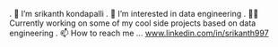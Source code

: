 . 👋  I’m srikanth kondapalli
. 👀 I’m interested in data engineering 
. 👨‍💻Currently working on some of my cool side projects based on data engineering
. 📫 How to reach me ... www.linkedin.com/in/srikanth997
